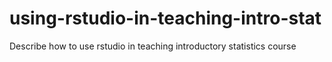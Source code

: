 # using-rstudio-in-teaching-intro-stat
Describe how to use rstudio in teaching introductory statistics course
